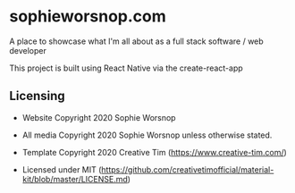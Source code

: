 
# sophieworsnop.com

A place to showcase what I'm all about as a full stack software / web developer

This project is built using React Native via the create-react-app

## Licensing

- Website Copyright 2020 Sophie Worsnop 

- All media Copyright 2020 Sophie Worsnop unless otherwise stated.

- Template Copyright 2020 Creative Tim (https://www.creative-tim.com/)

- Licensed under MIT (https://github.com/creativetimofficial/material-kit/blob/master/LICENSE.md)


